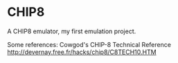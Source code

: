 # CHIP8

A CHIP8 emulator, my first emulation project.

Some references:
  Cowgod's CHIP-8 Technical Reference http://devernay.free.fr/hacks/chip8/C8TECH10.HTM
